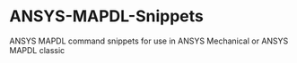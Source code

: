 # ANSYS-MAPDL-Snippets
ANSYS MAPDL command snippets for use in ANSYS Mechanical or ANSYS MAPDL classic
